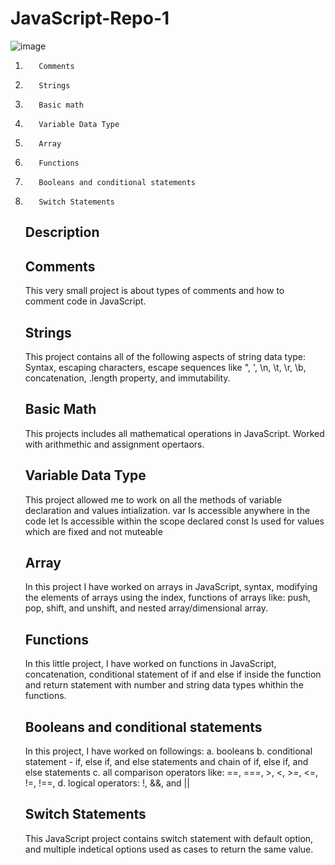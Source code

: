 # JavaScript-Repo-1
![image](https://github.com/Hameedullah-Asadi3300/JavaScript-Repo-1/assets/123219655/c99d203a-3eaf-40de-b189-a11664466bcf)
1.        Comments
2.        Strings
3.        Basic math
4.        Variable Data Type
5.        Array
6.        Functions
7.        Booleans and conditional statements
8.        Switch Statements







   ##  Description

   ##  Comments
      This very small project is about types of comments and how to comment code in JavaScript.

   ##   Strings
      This project contains all of the following aspects of string data type:
   Syntax, escaping characters, escape sequences like \", \', \n, \t, \r, \b\, concatenation, .length property, and immutability.

   ## Basic Math
      This projects includes all mathematical operations in JavaScript. Worked with arithmethic and assignment opertaors.

   ## Variable Data Type
      This project allowed me to work on all the methods of variable declaration and values intialization.
      var         Is accessible anywhere in the code
      let         Is accessible within the scope declared 
      const       Is used for values which are fixed and not muteable

   ## Array
      In this project I have worked on arrays in JavaScript, syntax, modifying the elements of arrays using the index, functions of arrays like:
      push, pop, shift, and unshift, and nested array/dimensional array.

   ## Functions
      In this little project, I have worked on functions in JavaScript, concatenation, conditional statement of if and else if inside the function
      and return statement with number and string data types whithin the functions.

   ## Booleans and conditional statements
      In this project, I have worked on followings:
      a. booleans
      b. conditional statement - if, else if, and else statements and chain of if, else if, and else statements
      c. all comparison operators like: ==, ===, >, <, >=, <=, !=, !==,
      d. logical operators: !, &&, and ||

   ## Switch Statements
      This JavaScript project contains switch statement with default option, and multiple indetical options used as cases to return the same value.
      
      
      
   
